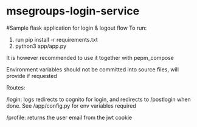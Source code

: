 # msegroups-login-service

#Sample flask application for login & logout flow
To run:
1. run pip install -r requirements.txt
2. python3 app/app.py

It is however recommended to use it together with pepm_compose

Environment variables should not be committed into source files, will provide if requested

Routes:

/login: logs redirects to cognito for login, and redirects to /postlogin when done. See /app/config.py for env variables required

/profile: returns the user email from the jwt cookie